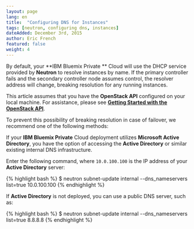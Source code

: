 ```yaml
---
layout: page
lang: en
title:  "Configuring DNS for Instances"
tags: [neutron, configuring dns, instances]
dateAdded: December 3rd, 2015
author: Eric French
featured: false
weight: 4
---
```


By default, your **IBM Bluemix Private ** Cloud will use the DHCP service provided by **Neutron** to resolve instances by name.  If the primary controller fails and the secondary controller node assumes control, the resolver address will change, breaking resolution for any running instances.

This article assumes that you have the **OpenStack API** configured on your local machine. For assistance, please see [**Getting Started with the OpenStack API**](http://ibm-blue-box-help.github.io/help-documentation/openstack/api/openstack-api-getting-started/).

To prevent this possibility of breaking resolution in case of failover, we recommend one of the following methods:

If your **IBM Bluemix Private** Cloud deployment utilizes **Microsoft Active Directory**, you have the option of accessing the **Active Directory** or similar existing internal DNS infrastructure.

Enter the following command, where `10.0.100.100` is the IP address of your **Active Directory** server:

{% highlight bash %}
$ neutron subnet-update internal --dns_nameservers list=true 10.0.100.100
{% endhighlight %}

If **Active Directory** is not deployed, you can use a public DNS server, such as:

{% highlight bash %}
$ neutron subnet-update internal --dns_nameservers list=true 8.8.8.8
{% endhighlight %}
